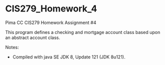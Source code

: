 # CIS279_Homework_4
Pima CC CIS279 Homework Assignment #4

This program defines a checking and mortgage account class based upon an abstract account class.

Notes: 
* Compiled with java SE JDK 8, Update 121 (JDK 8u121).
